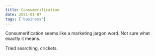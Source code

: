 ```yaml
---
title: Consumerification
date: 2021-01-07
tags: ['business']
---
```


Consumerification seems like a marketing jargon word. Not sure what exactly it means.

Tried searching, crickets.